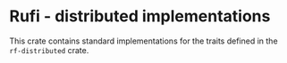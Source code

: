 # Rufi - distributed implementations
This crate contains standard implementations for the traits defined in the `rf-distributed` crate.